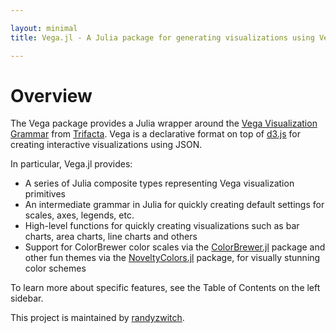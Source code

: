 ```yaml
---

layout: minimal
title: Vega.jl - A Julia package for generating visualizations using Vega

---
```


# Overview

The Vega package provides a Julia wrapper around the [Vega Visualization Grammar](http://trifacta.github.io/vega/) from [Trifacta](http://www.trifacta.com/). Vega is a declarative format on top of [d3.js](http://d3js.org/) for creating interactive visualizations using JSON.

In particular, Vega.jl provides:

* A series of Julia composite types representing Vega visualization primitives
* An intermediate grammar in Julia for quickly creating default settings for scales, axes, legends, etc.
* High-level functions for quickly creating visualizations such as bar charts, area charts, line charts and others
* Support for ColorBrewer color scales via the [ColorBrewer.jl](https://github.com/timothyrenner/ColorBrewer.jl) package and other fun themes via the [NoveltyColors.jl](https://github.com/randyzwitch/NoveltyColors.jl) package, for visually stunning color schemes

To learn more about specific features, see the Table of Contents on the left sidebar.

This project is maintained by [randyzwitch](https://github.com/randyzwitch/).
